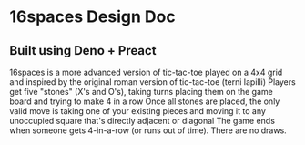 # 16spaces Design Doc

## Built using Deno + Preact
16spaces is a more advanced version of tic-tac-toe played on a 4x4 grid and inspired by the original roman version of tic-tac-toe (terni lapilli)
Players get five "stones" (X's and O's), taking turns placing them on the game board and trying to make 4 in a row 
Once all stones are placed, the only valid move is taking one of your existing pieces and moving it to any unoccupied square that's directly adjacent or diagonal
The game ends when someone gets 4-in-a-row (or runs out of time). There are no draws.
